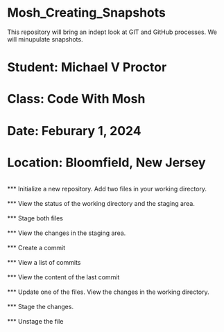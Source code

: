 # Mosh_Creating_Snapshots
This repository will bring an indept look at GIT and GitHub processes.  We will minupulate snapshots.  
<h1>Student: Michael V Proctor</h1>
<h1>Class: Code With Mosh</h1>
<h1>Date: Feburary 1, 2024</h1>
<h1>Location: Bloomfield, New Jersey</h1>

<br>*** Initialize a new repository.  Add two files in your working directory.</br>
<br>*** View the status of the working directory and the staging area.</br>
<br>*** Stage both files</br>
<br>*** View the changes in the staging area.</br>
<br>*** Create a commit</br>
<br>*** View a list of commits</br>
<br>*** View the content of the last commit</br>
<br>*** Update one of the files.  View the changes in the working directory.</br>
<br>*** Stage the changes.</br>
<br>*** Unstage the file</br>
